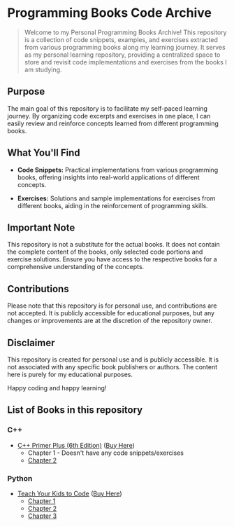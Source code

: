 # Programming Books Code Archive

> Welcome to my Personal Programming Books Archive! This repository is a collection of code snippets, examples, and exercises extracted from various programming books along my learning journey. It serves as my personal learning repository, providing a centralized space to store and revisit code implementations and exercises from the books I am studying.

## Purpose
The main goal of this repository is to facilitate my self-paced learning journey. By organizing code excerpts and exercises in one place, I can easily review and reinforce concepts learned from different programming books.

## What You'll Find
- **Code Snippets:** Practical implementations from various programming books, offering insights into real-world applications of different concepts.

- **Exercises:** Solutions and sample implementations for exercises from different books, aiding in the reinforcement of programming skills.

## Important Note
This repository is not a substitute for the actual books. It does not contain the complete content of the books, only selected code portions and exercise solutions. Ensure you have access to the respective books for a comprehensive understanding of the concepts.

## Contributions
Please note that this repository is for personal use, and contributions are not accepted. It is publicly accessible for educational purposes, but any changes or improvements are at the discretion of the repository owner.

## Disclaimer
This repository is created for personal use and is publicly accessible. It is not associated with any specific book publishers or authors. The content here is purely for my educational purposes.

Happy coding and happy learning!

## List of Books in this repository

### C++
* [C++ Primer Plus (6th Edition)](https://github.com/Polarzincomfrio/ProgrammingBooksCodeArchive/tree/main/CppBooks/CppPrimerPlus) ([Buy Here](https://a.co/d/3y4Ehh2))
   * Chapter 1 - Doesn't have any code snippets/exercises
   * [Chapter 2](https://github.com/Polarzincomfrio/ProgrammingBooksCodeArchive/tree/main/CppBooks/CppPrimerPlus/Chapter2)
### Python
* [Teach Your Kids to Code](https://github.com/Polarzincomfrio/ProgrammingBooksCodeArchive/tree/main/PythonBooks/TeachYourKidsHowToCode) ([Buy Here](https://a.co/d/5tYMl6Z))
    * [Chapter 1](https://github.com/Polarzincomfrio/ProgrammingBooksCodeArchive/tree/main/PythonBooks/TeachYourKidsHowToCode/Chapter1)
    * [Chapter 2](https://github.com/Polarzincomfrio/ProgrammingBooksCodeArchive/tree/main/PythonBooks/TeachYourKidsHowToCode/Chapter2)
    * [Chapter 3](https://github.com/Polarzincomfrio/ProgrammingBooksCodeArchive/tree/main/PythonBooks/TeachYourKidsHowToCode/Chapter3)